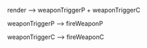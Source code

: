 render --> weaponTriggerP + weaponTriggerC 



weaponTriggerP --> fireWeaponP



weaponTriggerC --> fireWeaponC